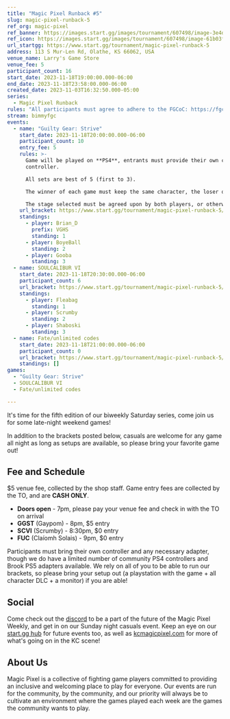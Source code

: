 ```yaml
---
title: "Magic Pixel Runback #5"
slug: magic-pixel-runback-5
ref_org: magic-pixel
ref_banner: https://images.start.gg/images/tournament/607498/image-3e4d130fc73ee13e5b56eb49dac86cfb.png?ehk=f2X2XbjZmQmjWAuOyXX0VSnYAEzOYG6k8G8wOqk2vPg%3D&ehkOptimized=ykfc3nRggEEhndgUI45XNMK%2F12WHW4AVwcg2MukQqQU%3D
ref_icon: https://images.start.gg/images/tournament/607498/image-61b03f55abae06a6bb5a40a34c44f93a.png?ehk=uPzv4z%2FyYGS00UfToaJhttNRteTA16T%2BvKjg2IiNLQ4%3D&ehkOptimized=3PyTmSKw93e2QMZiURf1kl%2F1CUw%2BHA9ph9NJr8WDEWE%3D
url_startgg: https://www.start.gg/tournament/magic-pixel-runback-5
address: 113 S Mur-Len Rd, Olathe, KS 66062, USA
venue_name: Larry's Game Store
venue_fee: 5
participant_count: 16
start_date: 2023-11-18T19:00:00.000-06:00
end_date: 2023-11-18T23:58:00.000-06:00
created_date: 2023-11-03T16:32:50.000-05:00
series:
  - Magic Pixel Runback
rules: "All participants must agree to adhere to the FGCoC: https://fgcoc.com/"
stream: bimmyfgc
events:
  - name: "Guilty Gear: Strive"
    start_date: 2023-11-18T20:00:00.000-06:00
    participant_count: 10
    entry_fee: 5
    rules: >-
      Game will be played on **PS4**, entrants must provide their own compatible
      controller.  

      All sets are best of 5 (first to 3).  

      The winner of each game must keep the same character, the loser of that game may switch characters.  

      The stage selected must be agreed upon by both players, or otherwise selected at random.
    url_bracket: https://www.start.gg/tournament/magic-pixel-runback-5/events/strive/brackets/1506415/2270823
    standings:
      - player: Brian_D
        prefix: VGHS
        standing: 1
      - player: BoyeBall
        standing: 2
      - player: Gooba
        standing: 3
  - name: SOULCALIBUR VI
    start_date: 2023-11-18T20:30:00.000-06:00
    participant_count: 6
    url_bracket: https://www.start.gg/tournament/magic-pixel-runback-5/events/scvi-double-elimination/brackets/1506419/2270827
    standings:
      - player: Fleabag
        standing: 1
      - player: Scrumby
        standing: 2
      - player: Shaboski
        standing: 3
  - name: Fate/unlimited codes
    start_date: 2023-11-18T21:00:00.000-06:00
    participant_count: 0
    url_bracket: https://www.start.gg/tournament/magic-pixel-runback-5/events/fate-unlimited-codes/brackets/1506424/2270832
    standings: []
games:
  - "Guilty Gear: Strive"
  - SOULCALIBUR VI
  - Fate/unlimited codes

---
```


It's time for the fifth edition of our biweekly Saturday series, come join us for some late-night weekend games!

In addition to the brackets posted below, casuals are welcome for any game all night as long as setups are available, so please bring your favorite game out!

## Fee and Schedule
$5 venue fee, collected by the shop staff. Game entry fees are collected by the TO, and are **CASH ONLY**.

- **Doors open** - 7pm, please pay your venue fee and check in with the TO on arrival
- **GGST** (Gaypom) - 8pm, $5 entry 
- **SCVI** (Scrumby) - 8:30pm, $0 entry
- **FUC** (Claíomh Solais) - 9pm, $0 entry

Participants must bring their own controller and any necessary adapter, though we do have a limited number of community PS4 controllers and Brook PS5 adapters available. We rely on all of you to be able to run our brackets, so please bring your setup out (a playstation with the game + all character DLC + a monitor) if you are able!  

## Social
Come check out the [discord](https://discord.gg/jkmn6CVrrQ) to be a part of the future of the Magic Pixel Weekly, and get in on our Sunday night casuals event. Keep an eye on our [start.gg hub](https://www.start.gg/hub/magic-pixel) for future events too, as well as [kcmagicpixel.com](https://kcmagicpixel.com) for more of what's going on in the KC scene!

## About Us

Magic Pixel is a collective of fighting game players committed to providing an inclusive and welcoming place to play for everyone. Our events are run for the community, by the community, and our priority will always be to cultivate an environment where the games played each week are the games the community wants to play.
  